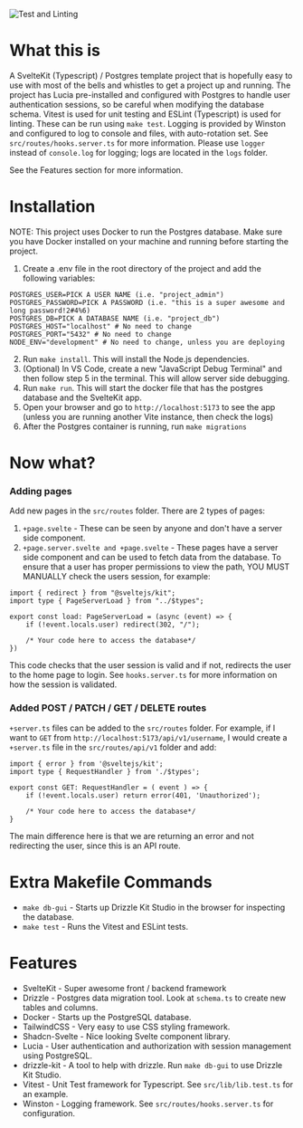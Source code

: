 ![Test and Linting](https://github.com/amcelroy/sveltekit_postgres/actions/workflows/main.yaml/badge.svg)

# What this is

A SvelteKit (Typescript) / Postgres template project that is hopefully easy to use with most of the bells and whistles to get a project up and running. 
The project has Lucia pre-installed and configured with Postgres to handle user authentication sessions, so be careful when modifying the database schema.
Vitest is used for unit testing and ESLint (Typescript) is used for linting. These can be run using `make test`.
Logging is provided by Winston and configured to log to console and files, with auto-rotation set. See `src/routes/hooks.server.ts` for more information. Please use `logger` instead of `console.log` for logging; logs are located in the `logs` folder.

See the Features section for more information. 

# Installation

NOTE: This project uses Docker to run the Postgres database. Make sure you have Docker installed on your machine and running before starting the project.

1. Create a .env file in the root directory of the project and add the following variables:
```
POSTGRES_USER=PICK A USER NAME (i.e. "project_admin")
POSTGRES_PASSWORD=PICK A PASSWORD (i.e. "this is a super awesome and long password!2#4%6)
POSTGRES_DB=PICK A DATABASE NAME (i.e. "project_db")
POSTGRES_HOST="localhost" # No need to change
POSTGRES_PORT="5432" # No need to change
NODE_ENV="development" # No need to change, unless you are deploying
```
2. Run `make install`. This will install the Node.js dependencies.
3. (Optional) In VS Code, create a new "JavaScript Debug Terminal" and then follow step 5 in the terminal. This will allow server side debugging.
4. Run `make run`. This will start the docker file that has the postgres database and the SvelteKit app.
5. Open your browser and go to `http://localhost:5173` to see the app (unless you are running another Vite instance, then check the logs)
6. After the Postgres container is running, run `make migrations`

# Now what?

### Adding pages
Add new pages in the `src/routes` folder. There are 2 types of pages:
1. `+page.svelte` - These can be seen by anyone and don't have a server side component. 
2. `+page.server.svelte and +page.svelte` - These pages have a server side component and can be used to fetch data from the database. To ensure that a user has proper permissions to view the path, YOU MUST MANUALLY check the users session, for example:

```
import { redirect } from "@sveltejs/kit";
import type { PageServerLoad } from "../$types";

export const load: PageServerLoad = (async (event) => {
    if (!event.locals.user) redirect(302, "/");

    /* Your code here to access the database*/
})
```

This code checks that the user session is valid and if not, redirects the user to the home page to login. See `hooks.server.ts` for more information on how the session is validated. 

### Added POST / PATCH / GET / DELETE routes
`+server.ts` files can be added to the `src/routes` folder. For example, if I want to `GET` from `http://localhost:5173/api/v1/username`, I would create a `+server.ts` file in the `src/routes/api/v1` folder and add: 

```
import { error } from '@sveltejs/kit';
import type { RequestHandler } from './$types';

export const GET: RequestHandler = ( event ) => {
	if (!event.locals.user) return error(401, 'Unauthorized');
    
    /* Your code here to access the database*/
}
```
The main difference here is that we are returning an error and not redirecting the user, since this is an API route.


# Extra Makefile Commands
- `make db-gui` - Starts up Drizzle Kit Studio in the browser for inspecting the database.
- `make test` - Runs the Vitest and ESLint tests.

# Features
- SvelteKit - Super awesome front / backend framework
- Drizzle - Postgres data migration tool. Look at `schema.ts` to create new tables and columns.
- Docker - Starts up the PostgreSQL database.
- TailwindCSS - Very easy to use CSS styling framework.
- Shadcn-Svelte - Nice looking Svelte component library.
- Lucia - User authentication and authorization with session management using PostgreSQL.
- drizzle-kit - A tool to help with drizzle. Run `make db-gui` to use Drizzle Kit Studio.
- Vitest - Unit Test framework for Typescript. See `src/lib/lib.test.ts` for an example.
- Winston - Logging framework. See `src/routes/hooks.server.ts` for configuration.
